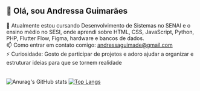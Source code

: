## 👋 Olá, sou Andressa Guimarães <br>

🌱 Atualmente estou cursando Desenvolvimento de Sistemas no SENAI e o ensino médio no SESI, onde aprendi sobre HTML, CSS, JavaScript, Python, PHP, Flutter Flow, Figma, hardware e bancos de dados.<br>
📫 Como entrar em contato comigo: andressaguimade@gmail.com<br>
⚡ Curiosidade: Gosto de participar de projetos e adoro ajudar a organizar e estruturar ideias para que se tornem realidade<br><br><br>
![Anurag's GitHub stats](https://github-readme-stats.vercel.app/api?username=AndressaGuimaraes&show_icons=true&theme=onedark )
[![Top Langs](https://github-readme-stats.vercel.app/api/top-langs/?username=AndressaGuimaraes&layout=compact&theme=onedark)](https://github.com/anuraghazra/github-readme-stats)
